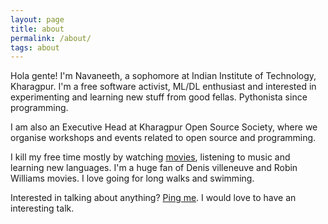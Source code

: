 ```yaml
---
layout: page
title: about
permalink: /about/
tags: about
---
```


Hola gente! I'm Navaneeth, a sophomore at Indian Institute of Technology, Kharagpur. I'm a free software activist, ML/DL enthusiast and interested in experimenting and learning new stuff from good fellas. Pythonista since programming.

I am also an Executive Head at Kharagpur Open Source Society, where we organise workshops and events related to open source and programming.

I kill my free time mostly by watching [movies](https://letterboxd.com/navaneethsuresh/), listening to music and learning new languages. I'm a huge fan of Denis villeneuve and Robin Williams movies. I love going for long walks and swimming.

Interested in talking about anything? [Ping me](https://themousepotato.github.io/contact/). I would love to have an interesting talk.
